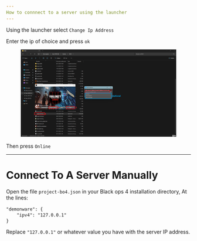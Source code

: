```yaml
---
How to connnect to a server using the launcher
---
```



Using the launcher select `Change Ip Address`

Enter the ip of choice and press `ok`

<figure><img src="../.gitbook/assets/Captura de pantalla 2024-01-17 140818.png" alt=""><figcaption></figcaption></figure>

Then press  `Online`

***

# Connect To A Server Manually

Open the file `project-bo4.json` in your Black ops 4 installation directory, At the lines:

```
"demonware": {
    "ipv4": "127.0.0.1"
}
```

Replace `"127.0.0.1"` or whatever value you have with the server IP address.

